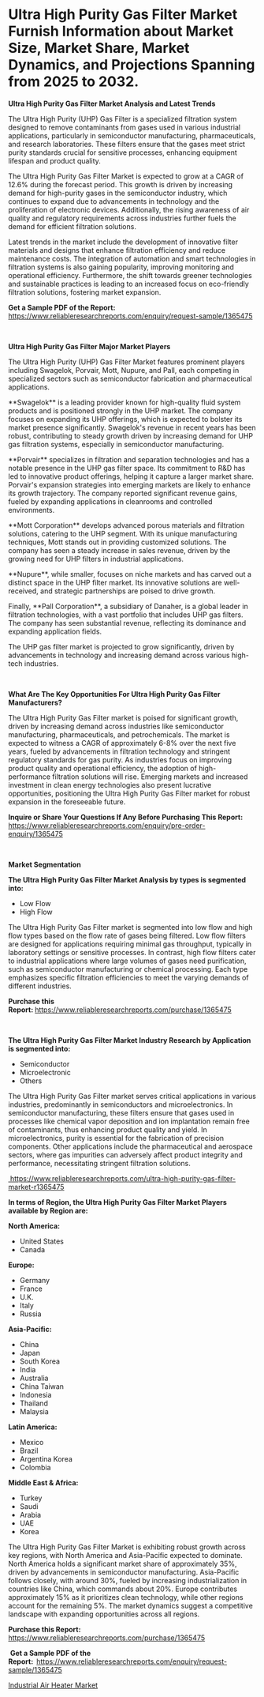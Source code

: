 <p><h1>Ultra High Purity Gas Filter Market Furnish Information about Market Size, Market Share, Market Dynamics, and Projections Spanning from 2025 to 2032.</h1></p><p><strong>Ultra High Purity Gas Filter Market Analysis and Latest Trends</strong></p>
<p><p>The Ultra High Purity (UHP) Gas Filter is a specialized filtration system designed to remove contaminants from gases used in various industrial applications, particularly in semiconductor manufacturing, pharmaceuticals, and research laboratories. These filters ensure that the gases meet strict purity standards crucial for sensitive processes, enhancing equipment lifespan and product quality.</p><p>The Ultra High Purity Gas Filter Market is expected to grow at a CAGR of 12.6% during the forecast period. This growth is driven by increasing demand for high-purity gases in the semiconductor industry, which continues to expand due to advancements in technology and the proliferation of electronic devices. Additionally, the rising awareness of air quality and regulatory requirements across industries further fuels the demand for efficient filtration solutions.</p><p>Latest trends in the market include the development of innovative filter materials and designs that enhance filtration efficiency and reduce maintenance costs. The integration of automation and smart technologies in filtration systems is also gaining popularity, improving monitoring and operational efficiency. Furthermore, the shift towards greener technologies and sustainable practices is leading to an increased focus on eco-friendly filtration solutions, fostering market expansion.</p></p>
<p><strong>Get a Sample PDF of the Report:&nbsp;</strong> <a href="https://www.reliableresearchreports.com/enquiry/request-sample/1365475?utm_campaign=2665&utm_medium=2&utm_source=Github&utm_content=ia&utm_term=22032025&utm_id=ultra-high-purity-gas-filter">https://www.reliableresearchreports.com/enquiry/request-sample/1365475</a></p>
<p>&nbsp;</p>
<p><strong>Ultra High Purity Gas Filter Major Market Players</strong></p>
<p><p>The Ultra High Purity (UHP) Gas Filter Market features prominent players including Swagelok, Porvair, Mott, Nupure, and Pall, each competing in specialized sectors such as semiconductor fabrication and pharmaceutical applications.</p><p>**Swagelok** is a leading provider known for high-quality fluid system products and is positioned strongly in the UHP market. The company focuses on expanding its UHP offerings, which is expected to bolster its market presence significantly. Swagelok's revenue in recent years has been robust, contributing to steady growth driven by increasing demand for UHP gas filtration systems, especially in semiconductor manufacturing.</p><p>**Porvair** specializes in filtration and separation technologies and has a notable presence in the UHP gas filter space. Its commitment to R&D has led to innovative product offerings, helping it capture a larger market share. Porvair's expansion strategies into emerging markets are likely to enhance its growth trajectory. The company reported significant revenue gains, fueled by expanding applications in cleanrooms and controlled environments.</p><p>**Mott Corporation** develops advanced porous materials and filtration solutions, catering to the UHP segment. With its unique manufacturing techniques, Mott stands out in providing customized solutions. The company has seen a steady increase in sales revenue, driven by the growing need for UHP filters in industrial applications.</p><p>**Nupure**, while smaller, focuses on niche markets and has carved out a distinct space in the UHP filter market. Its innovative solutions are well-received, and strategic partnerships are poised to drive growth.</p><p>Finally, **Pall Corporation**, a subsidiary of Danaher, is a global leader in filtration technologies, with a vast portfolio that includes UHP gas filters. The company has seen substantial revenue, reflecting its dominance and expanding application fields.</p><p>The UHP gas filter market is projected to grow significantly, driven by advancements in technology and increasing demand across various high-tech industries.</p></p>
<p>&nbsp;</p>
<p><strong>What Are The Key Opportunities For Ultra High Purity Gas Filter Manufacturers?</strong></p>
<p><p>The Ultra High Purity Gas Filter market is poised for significant growth, driven by increasing demand across industries like semiconductor manufacturing, pharmaceuticals, and petrochemicals. The market is expected to witness a CAGR of approximately 6-8% over the next five years, fueled by advancements in filtration technology and stringent regulatory standards for gas purity. As industries focus on improving product quality and operational efficiency, the adoption of high-performance filtration solutions will rise. Emerging markets and increased investment in clean energy technologies also present lucrative opportunities, positioning the Ultra High Purity Gas Filter market for robust expansion in the foreseeable future.</p></p>
<p><strong>Inquire or Share Your Questions If Any Before Purchasing This Report:</strong> <a href="https://www.reliableresearchreports.com/enquiry/pre-order-enquiry/1365475?utm_campaign=2665&utm_medium=2&utm_source=Github&utm_content=ia&utm_term=22032025&utm_id=ultra-high-purity-gas-filter">https://www.reliableresearchreports.com/enquiry/pre-order-enquiry/1365475</a></p>
<p>&nbsp;</p>
<p><strong>Market Segmentation</strong></p>
<p><strong>The Ultra High Purity Gas Filter Market Analysis by types is segmented into:</strong></p>
<p><ul><li>Low Flow</li><li>High Flow</li></ul></p>
<p><p>The Ultra High Purity Gas Filter market is segmented into low flow and high flow types based on the flow rate of gases being filtered. Low flow filters are designed for applications requiring minimal gas throughput, typically in laboratory settings or sensitive processes. In contrast, high flow filters cater to industrial applications where large volumes of gases need purification, such as semiconductor manufacturing or chemical processing. Each type emphasizes specific filtration efficiencies to meet the varying demands of different industries.</p></p>
<p><strong>Purchase this Report:&nbsp;</strong><a href="https://www.reliableresearchreports.com/purchase/1365475?utm_campaign=2665&utm_medium=2&utm_source=Github&utm_content=ia&utm_term=22032025&utm_id=ultra-high-purity-gas-filter">https://www.reliableresearchreports.com/purchase/1365475</a></p>
<p>&nbsp;</p>
<p><strong>The Ultra High Purity Gas Filter Market Industry Research by Application is segmented into:</strong></p>
<p><ul><li>Semiconductor</li><li>Microelectronic</li><li>Others</li></ul></p>
<p><p>The Ultra High Purity Gas Filter market serves critical applications in various industries, predominantly in semiconductors and microelectronics. In semiconductor manufacturing, these filters ensure that gases used in processes like chemical vapor deposition and ion implantation remain free of contaminants, thus enhancing product quality and yield. In microelectronics, purity is essential for the fabrication of precision components. Other applications include the pharmaceutical and aerospace sectors, where gas impurities can adversely affect product integrity and performance, necessitating stringent filtration solutions.</p></p>
<p><a href="https://www.reliableresearchreports.com/ultra-high-purity-gas-filter-market-r1365475?utm_campaign=2665&utm_medium=2&utm_source=Github&utm_content=ia&utm_term=22032025&utm_id=ultra-high-purity-gas-filter">&nbsp;https://www.reliableresearchreports.com/ultra-high-purity-gas-filter-market-r1365475</a></p>
<p><strong>In terms of Region, the Ultra High Purity Gas Filter Market Players available by Region are:</strong></p>
<p>
    <p> <strong> North America: </strong>
        <ul>
            <li>United States</li>
            <li>Canada</li>
        </ul>
        </p> 
    <p> <strong> Europe: </strong>
        <ul>
            <li>Germany</li>
            <li>France</li>
            <li>U.K.</li>
            <li>Italy</li>
            <li>Russia</li>
        </ul>
        </p> 
    <p> <strong> Asia-Pacific: </strong>
        <ul>
            <li>China</li>
            <li>Japan</li>
            <li>South Korea</li>
            <li>India</li>
            <li>Australia</li>
            <li>China Taiwan</li>
            <li>Indonesia</li>
            <li>Thailand</li>
            <li>Malaysia</li>
        </ul>
        </p> 
    <p> <strong> Latin America: </strong>
        <ul>
            <li>Mexico</li>
            <li>Brazil</li>
            <li>Argentina Korea</li>
            <li>Colombia</li>
        </ul>
        </p> 
    <p> <strong> Middle East & Africa: </strong>
        <ul>
            <li>Turkey</li>
            <li>Saudi</li>
            <li>Arabia</li>
            <li>UAE</li>
            <li>Korea</li>
        </ul>
    </p>
    </p>
<p><p>The Ultra High Purity Gas Filter Market is exhibiting robust growth across key regions, with North America and Asia-Pacific expected to dominate. North America holds a significant market share of approximately 35%, driven by advancements in semiconductor manufacturing. Asia-Pacific follows closely, with around 30%, fueled by increasing industrialization in countries like China, which commands about 20%. Europe contributes approximately 15% as it prioritizes clean technology, while other regions account for the remaining 5%. The market dynamics suggest a competitive landscape with expanding opportunities across all regions.</p></p>
<p><strong>Purchase this Report: </strong><a href="https://www.reliableresearchreports.com/purchase/1365475?utm_campaign=2665&utm_medium=2&utm_source=Github&utm_content=ia&utm_term=22032025&utm_id=ultra-high-purity-gas-filter">https://www.reliableresearchreports.com/purchase/1365475</a></p>
<p>&nbsp;<strong>Get a Sample PDF of the Report:&nbsp;&nbsp;</strong><a href="https://www.reliableresearchreports.com/enquiry/request-sample/1365475?utm_campaign=2665&utm_medium=2&utm_source=Github&utm_content=ia&utm_term=22032025&utm_id=ultra-high-purity-gas-filter">https://www.reliableresearchreports.com/enquiry/request-sample/1365475</a></p>
<p><strong></strong></p>
<p><p><a href="https://github.com/raffadongraffadong/Market-Research-Report-List-1/blob/main/industrial-air-heater-market.md?utm_campaign=2665&utm_medium=2&utm_source=Github&utm_content=ia&utm_term=22032025&utm_id=ultra-high-purity-gas-filter">Industrial Air Heater Market</a></p></p>
